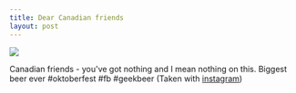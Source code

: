 ```yaml
---
title: Dear Canadian friends
layout: post
---
```

 
<img src="http://24.media.tumblr.com/tumblr_lseao8xIUg1qbmvg8o1_1280.jpg" />

Canadian friends - you've got nothing and I mean nothing on this. Biggest beer ever #oktoberfest #fb #geekbeer (Taken with <a href="http://instagr.am">instagram</a>)
